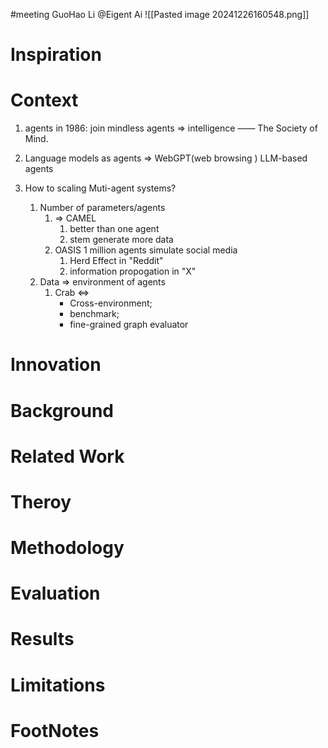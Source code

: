 #meeting 
GuoHao Li
@Eigent Ai
![[Pasted image 20241226160548.png]]
# Inspiration


# Context
1. agents in 1986: join mindless agents $\Longrightarrow$ intelligence —— The Society of Mind. 

2. Language models as agents $\Longrightarrow$ WebGPT(web browsing )
	LLM-based agents

3. How to scaling Muti-agent systems?
	1. Number of parameters/agents 
		1. $\Longrightarrow$ CAMEL
			1. better than one agent 
			2. stem generate more data
		2. OASIS 1 million agents simulate social media
			1. Herd Effect in "Reddit"
			2. information propogation in "X"
	2. Data $\Longrightarrow$ environment of agents
		1. Crab $\Longleftrightarrow$ 
			- Cross-environment; 
			- benchmark; 
			- fine-grained graph evaluator 
			

# Innovation



# Background



# Related Work



# Theroy



# Methodology



# Evaluation



# Results



# Limitations



# FootNotes
